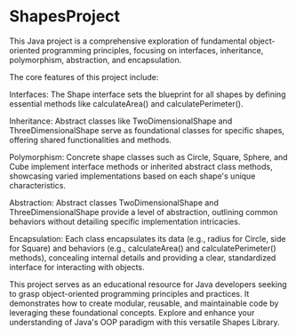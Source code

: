 # ShapesProject
This Java project is a comprehensive exploration of fundamental object-oriented programming principles, focusing on interfaces, inheritance, polymorphism, abstraction, and encapsulation.

The core features of this project include:

Interfaces: The Shape interface sets the blueprint for all shapes by defining essential methods like calculateArea() and calculatePerimeter().

Inheritance: Abstract classes like TwoDimensionalShape and ThreeDimensionalShape serve as foundational classes for specific shapes, offering shared functionalities and methods.

Polymorphism: Concrete shape classes such as Circle, Square, Sphere, and Cube implement interface methods or inherited abstract class methods, showcasing varied implementations based on each shape's unique characteristics.

Abstraction: Abstract classes TwoDimensionalShape and ThreeDimensionalShape provide a level of abstraction, outlining common behaviors without detailing specific implementation intricacies.

Encapsulation: Each class encapsulates its data (e.g., radius for Circle, side for Square) and behaviors (e.g., calculateArea() and calculatePerimeter() methods), concealing internal details and providing a clear, standardized interface for interacting with objects.

This project serves as an educational resource for Java developers seeking to grasp object-oriented programming principles and practices. It demonstrates how to create modular, reusable, and maintainable code by leveraging these foundational concepts. Explore and enhance your understanding of Java's OOP paradigm with this versatile Shapes Library.
